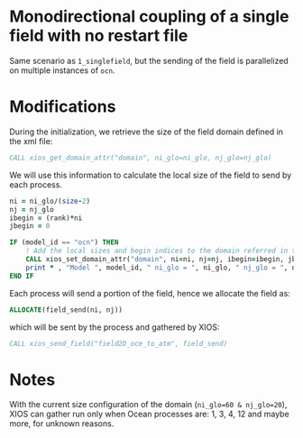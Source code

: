 # Monodirectional coupling of a single field with no restart file

Same scenario as `1_singlefield`, but the sending of the field is parallelized on multiple instances of `ocn`. 

# Modifications

During the initialization, we retrieve the size of the field domain defined in the xml file:
```fortran
CALL xios_get_domain_attr("domain", ni_glo=ni_glo, nj_glo=nj_glo)
```
We will use this information to calculate the local size of the field to send by each process. 
```fortran
ni = ni_glo/(size-2)
nj = nj_glo
ibegin = (rank)*ni
jbegin = 0

IF (model_id == "ocn") THEN
    ! Add the local sizes and begin indices to the domain referred in the xml
    CALL xios_set_domain_attr("domain", ni=ni, nj=nj, ibegin=ibegin, jbegin=jbegin)
    print * , "Model ", model_id, " ni_glo = ", ni_glo, " nj_glo = ", nj_glo, " ni = ", ni, " nj = ", nj, " ibegin = ", ibegin, " jbegin = ", jbegin
END IF
```
Each process will send a portion of the field, hence we allocate the field as:
```fortran
ALLOCATE(field_send(ni, nj))
```
which will be sent by the process and gathered by XIOS:
```fortran 
CALL xios_send_field("field2D_oce_to_atm", field_send)
```
# Notes
With the current size configuration of the domain (`ni_glo=60 & nj_glo=20`), XIOS can gather run only when Ocean processes are: 1, 3, 4, 12 and maybe more, for unknown reasons.